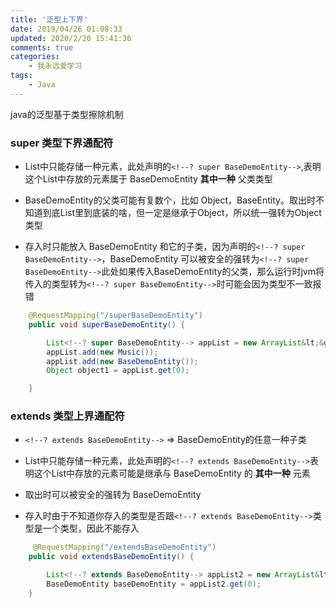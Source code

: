 ```yaml
---
title: '泛型上下界'
date: 2019/04/26 01:08:33
updated: 2020/2/20 15:41:36
comments: true
categories: 
    - 我永远爱学习
tags: 
    - Java
---
```


java的泛型基于类型擦除机制
<!--more-->
###  super 类型下界通配符  

- List中只能存储一种元素，此处声明的`<!--? super BaseDemoEntity-->`,表明这个List中存放的元素属于 BaseDemoEntity **其中一种** 父类类型

-  BaseDemoEntity的父类可能有复数个，比如 Object，BaseEntity。取出时不知道到底List里到底装的啥，但一定是继承于Object，所以统一强转为Object类型

- 存入时只能放入 BaseDemoEntity 和它的子类，因为声明的`<!--? super BaseDemoEntity-->`，BaseDemoEntity 可以被安全的强转为`<!--? super BaseDemoEntity-->`此处如果传入BaseDemoEntity的父类，那么运行时jvm将传入的类型转为`<!--? super BaseDemoEntity-->`时可能会因为类型不一致报错



```java
    @RequestMapping("/superBaseDemoEntity")
    public void superBaseDemoEntity() {

        List<!--? super BaseDemoEntity--> appList = new ArrayList&lt;&gt;();
        appList.add(new Music());
        appList.add(new BaseDemoEntity());
        Object object1 = appList.get(0);

    }
```

### extends 类型上界通配符 

- `<!--? extends BaseDemoEntity-->` =&gt; BaseDemoEntity的任意一种子类

-  List中只能存储一种元素，此处声明的`<!--? extends BaseDemoEntity-->`表明这个List中存放的元素可能是继承与 BaseDemoEntity 的 **其中一种** 元素

- 取出时可以被安全的强转为 BaseDemoEntity

- 存入时由于不知道你存入的类型是否跟`<!--? extends BaseDemoEntity-->`类型是一个类型，因此不能存入

```java
     @RequestMapping("/extendsBaseDemoEntity")
    public void extendsBaseDemoEntity() {

        List<!--? extends BaseDemoEntity--> appList2 = new ArrayList&lt;&gt;();
        BaseDemoEntity baseDemoEntity = appList2.get(0);
    }

```
